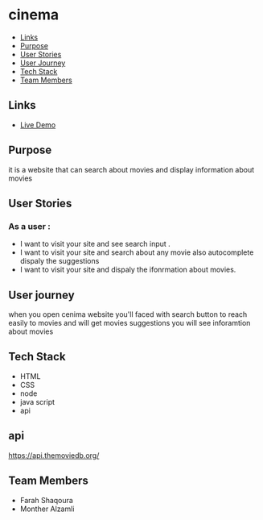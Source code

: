 # cinema

- [Links](#demo)
- [Purpose](#purpose)
- [User Stories](#user-stories)
- [User Journey](#user-journey)
- [Tech Stack](#tech-stack)
- [Team Members](#team-members)


## Links

- [Live Demo](https://cenima-app.herokuapp.com/)
## Purpose
it is a website that can search about movies and display information  about movies

## User Stories 

### As a user :

- I want to visit your site and see search input .
- I want to visit your site and search about any movie also autocomplete dispaly the suggestions
- I want to visit your site and dispaly the ifonrmation about movies.

## User journey 
when you open cenima  website you'll faced with search button to reach easily to movies and will get movies suggestions you will see inforamtion about movies

## Tech Stack 
- HTML
- CSS
- node 
- java script 
- api 

## api 
https://api.themoviedb.org/

## Team Members 
- Farah Shaqoura
- Monther Alzamli